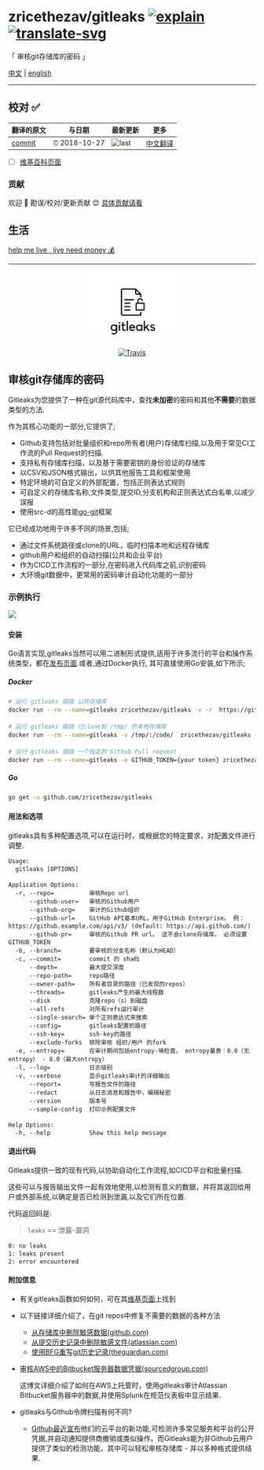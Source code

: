 # zricethezav/gitleaks [![explain]][source] [![translate-svg]][translate-list]

<!-- [![size-img]][size] -->

[explain]: http://llever.com/explain.svg
[source]: https://github.com/chinanf-boy/Source-Explain
[translate-svg]: http://llever.com/translate.svg
[translate-list]: https://github.com/chinanf-boy/chinese-translate-list

「 审核git存储库的密码 」

[中文](./readme.md) | [english](https://github.com/zricethezav/gitleaks)

---

## 校对 ✅

<!-- doc-templite START generated -->
<!-- repo = 'zricethezav/gitleaks' -->
<!-- commit = '03c53d297840ee6f6b7f82f1c94a2df8aa0d528c' -->
<!-- time = '2018-10-27' -->

| 翻译的原文 | 与日期        | 最新更新 | 更多                       |
| ---------- | ------------- | -------- | -------------------------- |
| [commit]   | ⏰ 2018-10-27 | ![last]  | [中文翻译][translate-list] |

[last]: https://img.shields.io/github/last-commit/zricethezav/gitleaks.svg
[commit]: https://github.com/zricethezav/gitleaks/tree/03c53d297840ee6f6b7f82f1c94a2df8aa0d528c

<!-- doc-templite END generated -->

- [ ] [维基百科页面](https://github.com/chinanf-boy/gitleaks.wiki-zh)

### 贡献

欢迎 👏 勘误/校对/更新贡献 😊 [具体贡献请看](https://github.com/chinanf-boy/chinese-translate-list#贡献)

## 生活

[help me live , live need money 💰](https://github.com/chinanf-boy/live-need-money)

---

<p align="center">
  <img alt="gitleaks" src="https://raw.githubusercontent.com/zricethezav/gifs/master/gitleaks5.png" height="140" />
  <p align="center">
      <a href="https://travis-ci.org/zricethezav/gitleaks"><img alt="Travis" src="https://img.shields.io/travis/zricethezav/gitleaks/master.svg?style=flat-square"></a>
  </p>
</p>

## 审核git存储库的密码

Gitleaks为您提供了一种在git源代码库中，查找**未加密**的密码和其他**不需要**的数据类型的方法.

作为其核心功能的一部分,它提供了;

-   Github支持包括对批量组织和repo所有者(用户)存储库扫描,以及用于常见CI工作流的Pull Request的扫描.
-   支持私有存储库扫描，以及基于需要密钥的身份验证的存储库
-   以CSV和JSON格式输出，以供其他报告工具和框架使用
-   特定环境的可自定义的外部配置，包括正则表达式规则
-   可自定义的存储库名称,文件类型,提交ID,分支机构和正则表达式白名单,以减少误报
-   使用src-d的高性能[go-git](https://github.com/src-d/go-git)框架

它已经成功地用于许多不同的场景,包括;

-   通过文件系统路径或clone的URL，临时扫描本地和远程存储库
-   github用户和组织的自动扫描(公共和企业平台)
-   作为CICD工作流程的一部分,在密码进入代码库之前,识别密码
-   大环境git数据中，更常用的密码审计自动化功能的一部分

### 示例执行

<p align="left">
    <img src="https://cdn.rawgit.com/zricethezav/5bf8259b7fea0170becffc06b8588edb/raw/f762769fe20ef3669bff34612b1bede6457631e6/termtosvg_je8bp82s.svg">
</p>

#### 安装

Go语言实现,gitleaks当然可以用二进制形式提供,适用于许多流行的平台和操作系统类型，都在[发布页面](https://github.com/zricethezav/gitleaks).或者,通过Docker执行, 其可直接使用Go安装,如下所示;

##### Docker

```bash
# 运行 gitleaks 搞搞 公共存储库
docker run --rm --name=gitleaks zricethezav/gitleaks -v -r  https://github.com/zricethezav/gitleaks.git

# 运行 gitleaks 搞搞 已clone到 /tmp/ 的本地存储库
docker run --rm --name=gitleaks -v /tmp/:/code/  zricethezav/gitleaks -v --repo-path=/code/gitleaks

# 运行 gitleaks 搞搞 一个指定的 Github Pull request
docker run --rm --name=gitleaks -e GITHUB_TOKEN={your token} zricethezav/gitleaks --github-pr=https://github.com/owner/repo/pull/9000
```

##### Go

```bash
go get -u github.com/zricethezav/gitleaks
```

#### 用法和选项

gitleaks具有多种配置选项,可以在运行时，或根据您的特定要求，对配置文件进行调整.

```
Usage:
  gitleaks [OPTIONS]

Application Options:
  -r, --repo=          审核Repo url
      --github-user=   审核的Github用户
      --github-org=    审计的Github组织
      --github-url=    GitHub API基本URL，用于GitHub Enterprise。 例：https://github.example.com/api/v3/ (default: https://api.github.com/)
      --github-pr=     审核的Github PR url。 这不会clone存储库。 必须设置GITHUB_TOKEN
  -b, --branch=        要审核的分支名称（默认为HEAD）
  -c, --commit=        commit 的 sha码
      --depth=         最大提交深度
      --repo-path=     repo路径
      --owner-path=    所有者目录的路径（已发现的repos）
      --threads=       gitleaks产生的最大线程数
      --disk           克隆repo（s）到磁盘
      --all-refs       对所有refs运行审计
      --single-search= 单个正则表达式来搜索
      --config=        gitleaks配置的路径
      --ssh-key=       ssh-key的路径
      --exclude-forks  排除审核 组织/用户 的fork
  -e, --entropy=       在审计期间包括entropy-墒检查。 entropy量表：0.0（无entropy） - 8.0（最大entropy）
  -l, --log=           日志级别
  -v, --verbose        显示gitleaks审计的详细输出
      --report=        写报告文件的路径
      --redact         从日志消息和报告中，编辑秘密
      --version        版本号
      --sample-config  打印示例配置文件

Help Options:
  -h, --help           Show this help message
```

#### 退出代码

Gitleaks提供一致的现有代码,以协助自动化工作流程,如CICD平台和批量扫描.

这些可以与报告输出文件一起有效地使用,以检测有意义的数据，并将其返回给用户或外部系统,以确定是否已检测到泄漏,以及它们所在位置.

代码返回码是:

> `leaks` == 泄露-漏洞

```
0: no leaks
1: leaks present
2: error encountered
```

#### 附加信息

-   有关gitleaks函数如何如何，可在其[维基页面](https://github.com/zricethezav/gitleaks/wiki)上找到
-   以下链接详细介绍了，在git repos中修复不需要的数据的各种方法
    -   [从存储库中删除敏感数据(github.com)](https://help.github.com/articles/removing-sensitive-data-from-a-repository/)
    -   [从提交历史记录中删除敏感文件(atlassian.com)](https://community.atlassian.com/t5/Bitbucket-questions/Remove-sensitive-files-from-commit-history/qaq-p/243807)
    -   [使用BFG重写git历史记录(theguardian.com)](https://www.theguardian.com/info/developer-blog/2013/apr/29/rewrite-git-history-with-the-bfg)
-   [审核AWS中的Bitbucket服务器数据凭据(sourcedgroup.com)](https://www.sourcedgroup.com/blog/auditing-bitbucket-server-data-credentials-in-aws)

    这博文详细介绍了如何在AWS上托管时，使用gitleaks审计Atlassian Bitbucket服务器中的数据,并使用Splunk在规范仪表板中显示结果.

-   gitleaks与Github令牌扫描有何不同?
    -   [Github最近宣布](https://blog.github.com/2018-10-16-future-of-software/#github-token-scanning-for-public-repositories-public-beta)他们的云平台的新功能,可检测许多常见服务和平台的公开凭据,并自动通知提供商撤销或类似操作。而Gitleaks能为非Github云用户提供了类似的检测功能，其中可以轻松审核存储库 - 并以多种格式提供结果.
